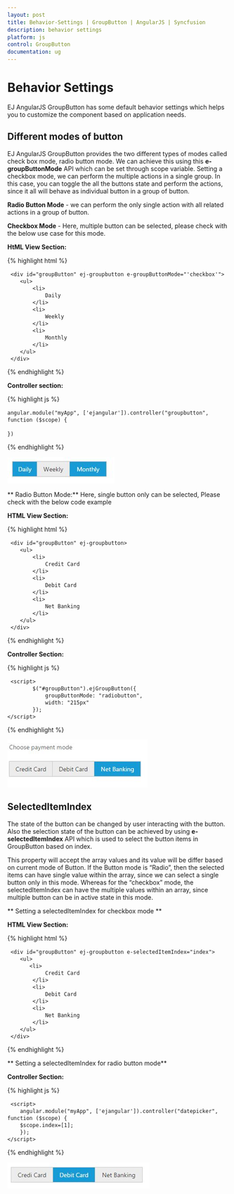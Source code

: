 ```yaml
---
layout: post
title: Behavior-Settings | GroupButton | AngularJS | Syncfusion
description: behavior settings
platform: js
control: GroupButton
documentation: ug
---
```


# Behavior Settings

EJ AngularJS GroupButton has some default behavior settings which helps you to customize the component based on application needs.

## Different modes of button

EJ AngularJS GroupButton provides the two different types of modes called check box mode, radio button mode. We can achieve this using this **e-groupButtonMode** API which can be set through scope variable. Setting a checkbox mode, we can perform the multiple actions in a single group. In this case, you can toggle the all the buttons state and perform the actions, since it all will behave as individual button in a group of button. 

**Radio Button Mode** - we can perform the only single action with all related actions in a group of button.

**Checkbox Mode** - Here, multiple button can be selected, please check with the below use case for this mode.

**HtML View Section:**

{% highlight html %}

     <div id="groupButton" ej-groupbutton e-groupButtonMode="'checkbox'">
        <ul>
            <li>
                Daily
            </li>
            <li>
                Weekly
            </li>
            <li>
                Monthly
            </li>
        </ul>
     </div>

{% endhighlight %}

**Controller section:**

{% highlight js %}

    angular.module("myApp", ['ejangular']).controller("groupbutton", function ($scope) {

    })

{% endhighlight %}

![Checkbox Mode](Behavior-Settings_images/Behavior-Settings_img1.jpeg)


** Radio Button Mode:** Here, single button only can be selected, Please check with the below code example 

**HTML View Section:**

{% highlight html %}

     <div id="groupButton" ej-groupbutton>
        <ul>
            <li>
                Credit Card
            </li>
            <li>
                Debit Card
            </li>
            <li>
                Net Banking
            </li>
        </ul>
     </div>

{% endhighlight %}

**Controller Section:**

{% highlight js %}

     <script>
            $("#groupButton").ejGroupButton({
                groupButtonMode: "radiobutton",
                width: "215px"
            });
    </script>    

{% endhighlight %}

![Radio Button Mode](Behavior-Settings_images/Behavior-Settings_img2.jpeg)

## SelectedItemIndex

The state of the button can be changed by user interacting with the button. Also the selection state of the button can be achieved by using **e-selectedItemIndex** API which is used to select the button items in GroupButton based on index. 

This property will accept the array values and its value will be differ based on current mode of Button. If the Button mode is “Radio”, then the selected items can have single value within the array, since we can select a single button only in this mode. Whereas for the “checkbox” mode, the selectedItemIndex can have the multiple values within an array, since multiple button can be in active state in this mode.

** Setting a selectedItemIndex for checkbox mode **

**HTML View Section:**

{% highlight html %}

     <div id="groupButton" ej-groupbutton e-selectedItemIndex="index">
        <ul>
           <li>
                Credit Card
            </li>
            <li>
                Debit Card
            </li>
            <li>
                Net Banking
            </li>
        </ul>
     </div>

{% endhighlight %}

** Setting a selectedItemIndex for radio button mode**

**Controller Section:**

{% highlight js %}

     <script>
        angular.module("myApp", ['ejangular']).controller("datepicker", function ($scope) {
		$scope.index=[1];
		});
    </script>

{% endhighlight %}

![Selected Item Index](Behavior-Settings_images/Behavior-Settings_img3.jpeg)
